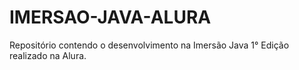 # IMERSAO-JAVA-ALURA

Repositório contendo o desenvolvimento na Imersão Java 1° Edição realizado na Alura.
